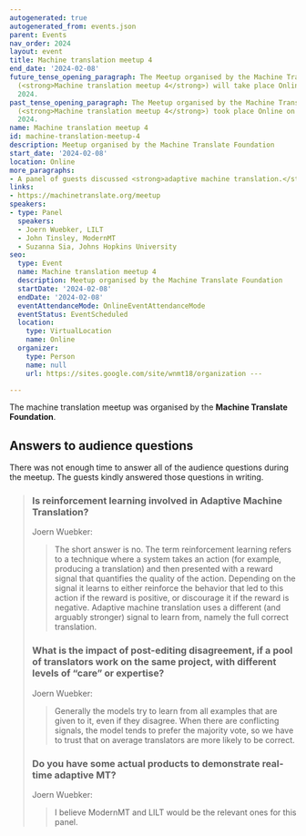 ```yaml
---
autogenerated: true
autogenerated_from: events.json
parent: Events
nav_order: 2024
layout: event
title: Machine translation meetup 4
end_date: '2024-02-08'
future_tense_opening_paragraph: The Meetup organised by the Machine Translate Foundation
  (<strong>Machine translation meetup 4</strong>) will take place Online on 08 February,
  2024.
past_tense_opening_paragraph: The Meetup organised by the Machine Translate Foundation
  (<strong>Machine translation meetup 4</strong>) took place Online on 08 February,
  2024.
name: Machine translation meetup 4
id: machine-translation-meetup-4
description: Meetup organised by the Machine Translate Foundation
start_date: '2024-02-08'
location: Online
more_paragraphs:
- A panel of guests discussed <strong>adaptive machine translation.</strong>
links:
- https://machinetranslate.org/meetup
speakers:
- type: Panel
  speakers:
  - Joern Wuebker, LILT
  - John Tinsley, ModernMT
  - Suzanna Sia, Johns Hopkins University
seo:
  type: Event
  name: Machine translation meetup 4
  description: Meetup organised by the Machine Translate Foundation
  startDate: '2024-02-08'
  endDate: '2024-02-08'
  eventAttendanceMode: OnlineEventAttendanceMode
  eventStatus: EventScheduled
  location:
    type: VirtualLocation
    name: Online
  organizer:
    type: Person
    name: null
    url: https://sites.google.com/site/wnmt18/organization ---

---
```

The machine translation meetup was organised by the **Machine Translate Foundation**.

## Answers to audience questions

There was not enough time to answer all of the audience questions during the meetup.  The guests kindly answered those questions in writing.

> ### Is reinforcement learning involved in Adaptive Machine Translation?
>
> Joern Wuebker:
>
> > The short answer is no.
> > The term reinforcement learning refers to a technique where a system takes an action (for example, producing a translation) and then presented with a reward signal that quantifies the quality of the action. Depending on the signal it learns to either reinforce the behavior that led to this action if the reward is positive, or discourage it if the reward is negative.
> > Adaptive machine translation uses a different (and arguably stronger) signal to learn from, namely the full correct translation. 
>
> ### What is the impact of post-editing disagreement, if a pool of translators work on the same project, with different levels of “care” or expertise?
>
> Joern Wuebker:
>
> > Generally the models try to learn from all examples that are given to it, even if they disagree. When there are conflicting signals, the model tends to prefer the majority vote, so we have to trust that on average translators are more likely to be correct.
>
> ### Do you have some actual products to demonstrate real-time adaptive MT?
>
> Joern Wuebker:
>
> > I believe ModernMT and LILT would be the relevant ones for this panel.
